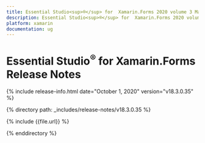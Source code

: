 ```yaml
---
title: Essential Studio<sup>®</sup> for  Xamarin.Forms 2020 volume 3 Main Release Notes  
description: Essential Studio<sup>®</sup> for  Xamarin.Forms 2020 volume 3 Main Release Notes  
platform: xamarin
documentation: ug
---
```


# Essential Studio<sup>®</sup> for  Xamarin.Forms  Release Notes  

{% include release-info.html date="October 1, 2020"  version="v18.3.0.35" %} 


{% directory path: _includes/release-notes/v18.3.0.35 %}

{% include {{file.url}} %}

{% enddirectory %}